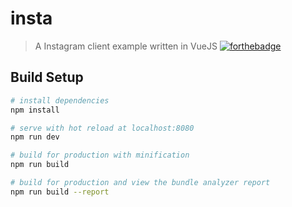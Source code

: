 # insta

> A Instagram client example written in VueJS
[![forthebadge](http://forthebadge.com/images/badges/made-with-vue.svg)](http://forthebadge.com)
## Build Setup

``` bash
# install dependencies
npm install

# serve with hot reload at localhost:8080
npm run dev

# build for production with minification
npm run build

# build for production and view the bundle analyzer report
npm run build --report
```
